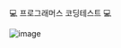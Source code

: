 
💻 프로그래머스 코딩테스트 💻


![image](https://github.com/user-attachments/assets/1a3cf360-f044-470a-850e-6b8bcc080bcd)
